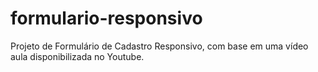 # formulario-responsivo
Projeto de Formulário de Cadastro Responsivo, com base em uma vídeo aula disponibilizada no Youtube.
